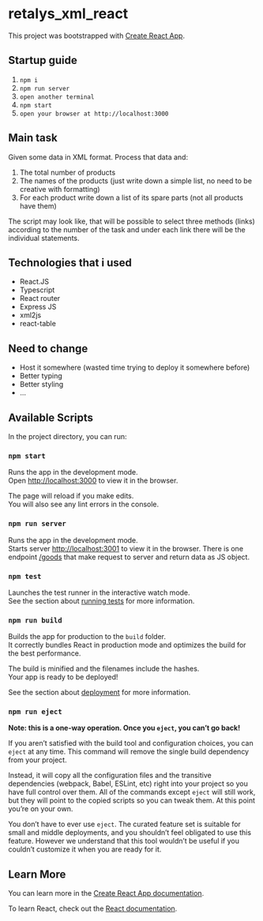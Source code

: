 # retalys_xml_react

This project was bootstrapped with [Create React App](https://github.com/facebook/create-react-app).

## Startup guide

1. `npm i`
2. `npm run server`
3. `open another terminal`
4. `npm start`
5. `open your browser at http://localhost:3000`

## Main task

Given some data in XML format. Process that data and:
1. The total number of products
2. The names of the products (just write down a simple list, no need to be creative with formatting) 
3. For each product write down a list of its spare parts (not all products have them)

The script may look like, that will be possible to select three methods (links) according to the number of
the task and under each link there will be the individual statements.

## Technologies that i used

- React.JS
- Typescript
- React router
- Express JS
- xml2js
- react-table

## Need to change

- Host it somewhere (wasted time trying to deploy it somewhere before)
- Better typing
- Better styling
- ...

## Available Scripts

In the project directory, you can run:

### `npm start`

Runs the app in the development mode.\
Open [http://localhost:3000](http://localhost:3000) to view it in the browser.

The page will reload if you make edits.\
You will also see any lint errors in the console.

### `npm run server`

Runs the app in the development mode.\
Starts server [http://localhost:3001](http://localhost:3001) to view it in the browser.
There is one endpoint [/goods](http://localhost:3001/goods) that make request to server and return data as JS object.

### `npm test`

Launches the test runner in the interactive watch mode.\
See the section about [running tests](https://facebook.github.io/create-react-app/docs/running-tests) for more information.

### `npm run build`

Builds the app for production to the `build` folder.\
It correctly bundles React in production mode and optimizes the build for the best performance.

The build is minified and the filenames include the hashes.\
Your app is ready to be deployed!

See the section about [deployment](https://facebook.github.io/create-react-app/docs/deployment) for more information.

### `npm run eject`

**Note: this is a one-way operation. Once you `eject`, you can’t go back!**

If you aren’t satisfied with the build tool and configuration choices, you can `eject` at any time. This command will remove the single build dependency from your project.

Instead, it will copy all the configuration files and the transitive dependencies (webpack, Babel, ESLint, etc) right into your project so you have full control over them. All of the commands except `eject` will still work, but they will point to the copied scripts so you can tweak them. At this point you’re on your own.

You don’t have to ever use `eject`. The curated feature set is suitable for small and middle deployments, and you shouldn’t feel obligated to use this feature. However we understand that this tool wouldn’t be useful if you couldn’t customize it when you are ready for it.

## Learn More

You can learn more in the [Create React App documentation](https://facebook.github.io/create-react-app/docs/getting-started).

To learn React, check out the [React documentation](https://reactjs.org/).
